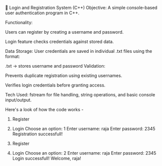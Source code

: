 🔐 Login and Registration System (C++)
Objective: A simple console-based user authentication program in C++.

Functionality:

Users can register by creating a username and password.

Login feature checks credentials against stored data.

Data Storage: User credentials are saved in individual .txt files using the format:

<username>.txt → stores username and password
Validation:

Prevents duplicate registration using existing usernames.

Verifies login credentials before granting access.

Tech Used: fstream for file handling, string operations, and basic console input/output.

Here's a look of how the code works - 

1. Register
2. Login
Choose an option: 1
Enter username: raja
Enter password: 2345
Registration successfull!

1. Register
2. Login
Choose an option: 2
Enter username: raja
Enter password: 2345
Login successfull! Welcome, raja!
